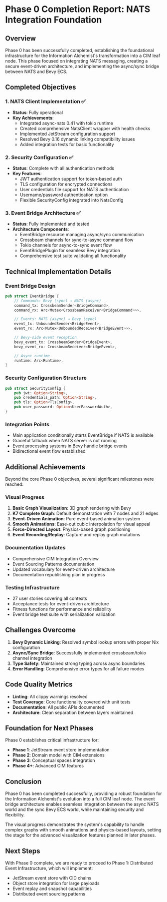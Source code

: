 # Phase 0 Completion Report: NATS Integration Foundation

## Overview

Phase 0 has been successfully completed, establishing the foundational infrastructure for the Information Alchemist's transformation into a CIM leaf node. This phase focused on integrating NATS messaging, creating a secure event-driven architecture, and implementing the async/sync bridge between NATS and Bevy ECS.

## Completed Objectives

### 1. NATS Client Implementation ✅
- **Status**: Fully operational
- **Key Achievements**:
  - Integrated async-nats 0.41 with tokio runtime
  - Created comprehensive NatsClient wrapper with health checks
  - Implemented JetStream configuration support
  - Resolved Bevy 0.16 dynamic linking compatibility issues
  - Added integration tests for basic functionality

### 2. Security Configuration ✅
- **Status**: Complete with all authentication methods
- **Key Features**:
  - JWT authentication support for token-based auth
  - TLS configuration for encrypted connections
  - User credentials file support for NATS authentication
  - Username/password authentication option
  - Flexible SecurityConfig integrated into NatsConfig

### 3. Event Bridge Architecture ✅
- **Status**: Fully implemented and tested
- **Architecture Components**:
  - EventBridge resource managing async/sync communication
  - Crossbeam channels for sync-to-async command flow
  - Tokio channels for async-to-sync event flow
  - EventBridgePlugin for seamless Bevy integration
  - Comprehensive test suite validating all functionality

## Technical Implementation Details

### Event Bridge Design
```rust
pub struct EventBridge {
    // Commands: Bevy (sync) → NATS (async)
    command_tx: CrossbeamSender<BridgeCommand>,
    command_rx: Arc<Mutex<CrossbeamReceiver<BridgeCommand>>>,

    // Events: NATS (async) → Bevy (sync)
    event_tx: UnboundedSender<BridgeEvent>,
    event_rx: Arc<Mutex<UnboundedReceiver<BridgeEvent>>>,

    // Bevy-side event reception
    bevy_event_tx: CrossbeamSender<BridgeEvent>,
    bevy_event_rx: CrossbeamReceiver<BridgeEvent>,

    // Async runtime
    runtime: Arc<Runtime>,
}
```

### Security Configuration Structure
```rust
pub struct SecurityConfig {
    pub jwt: Option<String>,
    pub credentials_path: Option<String>,
    pub tls: Option<TlsConfig>,
    pub user_password: Option<UserPasswordAuth>,
}
```

### Integration Points
- Main application conditionally starts EventBridge if NATS is available
- Graceful fallback when NATS server is not running
- Event processing systems in Bevy handle bridge events
- Bidirectional event flow established

## Additional Achievements

Beyond the core Phase 0 objectives, several significant milestones were reached:

### Visual Progress
1. **Basic Graph Visualization**: 3D graph rendering with Bevy
2. **K7 Complete Graph**: Default demonstration with 7 nodes and 21 edges
3. **Event-Driven Animation**: Pure event-based animation system
4. **Smooth Animations**: Ease-out cubic interpolation for visual appeal
5. **Force-Directed Layout**: Physics-based graph positioning
6. **Event Recording/Replay**: Capture and replay graph mutations

### Documentation Updates
- Comprehensive CIM Integration Overview
- Event Sourcing Patterns documentation
- Updated vocabulary for event-driven architecture
- Documentation republishing plan in progress

### Testing Infrastructure
- 27 user stories covering all contexts
- Acceptance tests for event-driven architecture
- Fitness functions for performance and reliability
- Event bridge test suite with serialization validation

## Challenges Overcome

1. **Bevy Dynamic Linking**: Resolved symbol lookup errors with proper Nix configuration
2. **Async/Sync Bridge**: Successfully implemented crossbeam/tokio channel integration
3. **Type Safety**: Maintained strong typing across async boundaries
4. **Error Handling**: Comprehensive error types for all failure modes

## Code Quality Metrics

- **Linting**: All clippy warnings resolved
- **Test Coverage**: Core functionality covered with unit tests
- **Documentation**: All public APIs documented
- **Architecture**: Clean separation between layers maintained

## Foundation for Next Phases

Phase 0 establishes critical infrastructure for:
- **Phase 1**: JetStream event store implementation
- **Phase 2**: Domain model with CIM extensions
- **Phase 3**: Conceptual spaces integration
- **Phase 4+**: Advanced CIM features

## Conclusion

Phase 0 has been completed successfully, providing a robust foundation for the Information Alchemist's evolution into a full CIM leaf node. The event bridge architecture enables seamless integration between the async NATS world and the sync Bevy ECS world, while maintaining security and flexibility.

The visual progress demonstrates the system's capability to handle complex graphs with smooth animations and physics-based layouts, setting the stage for the advanced visualization features planned in later phases.

## Next Steps

With Phase 0 complete, we are ready to proceed to Phase 1: Distributed Event Infrastructure, which will implement:
- JetStream event store with CID chains
- Object store integration for large payloads
- Event replay and snapshot capabilities
- Distributed event sourcing patterns
